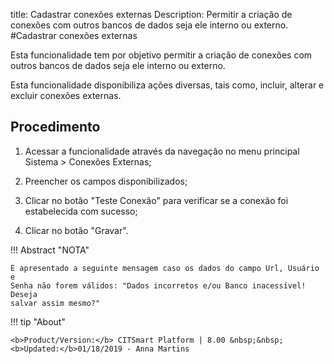 title: Cadastrar conexões externas
Description: Permitir a criação de conexões com outros bancos de dados seja ele interno ou externo.
#Cadastrar conexões externas

Esta funcionalidade tem por objetivo permitir a criação de conexões com outros
bancos de dados seja ele interno ou externo.

Esta funcionalidade disponibiliza ações diversas, tais como, incluir, alterar e
excluir conexões externas.

Procedimento
----------------

1.  Acessar a funcionalidade através da navegação no menu principal Sistema \>
    Conexões Externas;

2.  Preencher os campos disponibilizados;

3.  Clicar no botão "Teste Conexão" para verificar se a conexão foi estabelecida
    com sucesso;

4.  Clicar no botão "Gravar".

!!! Abstract "NOTA"

    É apresentado a seguinte mensagem caso os dados do campo Url, Usuário e
    Senha não forem válidos: "Dados incorretos e/ou Banco inacessível! Deseja
    salvar assim mesmo?"


!!! tip "About"

    <b>Product/Version:</b> CITSmart Platform | 8.00 &nbsp;&nbsp;
    <b>Updated:</b>01/18/2019 - Anna Martins

